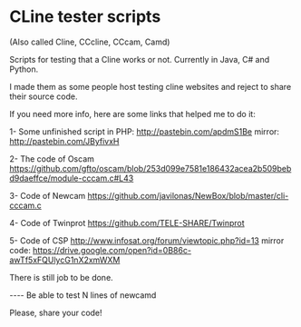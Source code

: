 # CLine tester scripts
(Also called Cline, CCcline, CCcam, Camd)

Scripts for testing that a Cline works or not. Currently in Java, C# and Python.

I made them as some people host testing cline websites and reject to share their source code.

If you need more info, here are some links that helped me to do it:

1- Some unfinished script in PHP:
  http://pastebin.com/apdmS1Be
  mirror: http://pastebin.com/JByfivxH
  
2- The code of Oscam
  https://github.com/gfto/oscam/blob/253d099e7581e186432acea2b509bebd9daeffce/module-cccam.c#L43
  
3- Code of Newcam
  https://github.com/javilonas/NewBox/blob/master/cli-cccam.c
  
4- Code of Twinprot
  https://github.com/TELE-SHARE/Twinprot
  
5- Code of CSP
  http://www.infosat.org/forum/viewtopic.php?id=13
  mirror code: https://drive.google.com/open?id=0B86c-awTf5xFQUlycG1nX2xmWXM
  
There is still job to be done.

---- Be able to test N lines of newcamd

Please, share your code!
